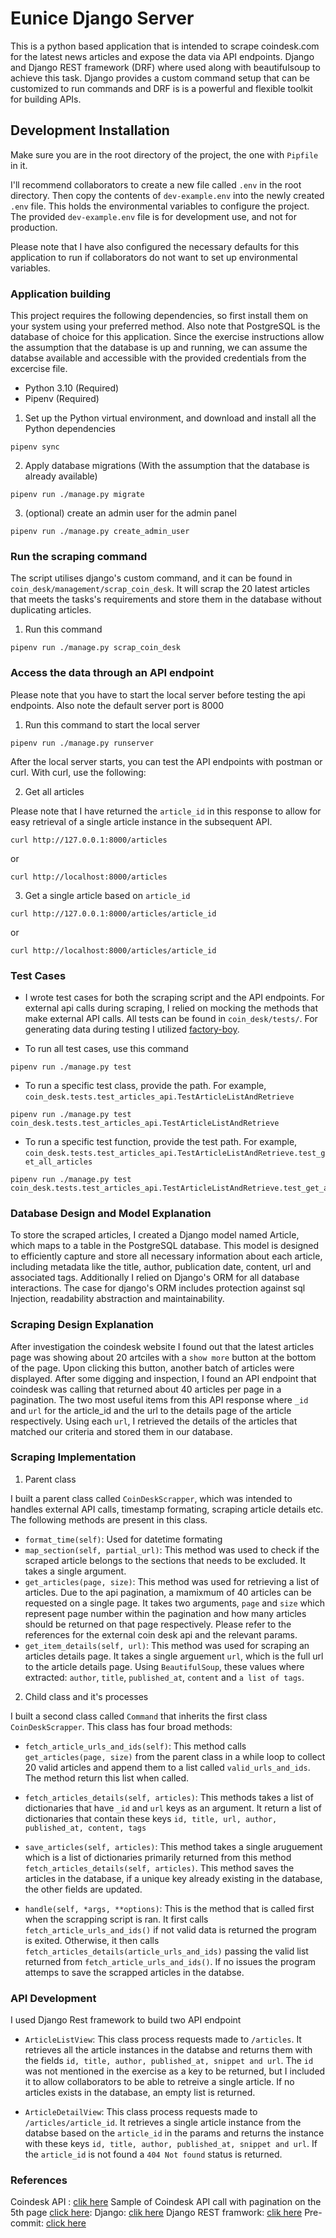# Eunice Django Server

This is a python based application that is intended to scrape coindesk.com for the latest news articles and expose the data via API endpoints. Django and Django REST framework (DRF) where used along with beautifulsoup to achieve this task. Django provides a custom command setup that can be customized to run commands and DRF is is a powerful and flexible toolkit for building APIs.

## Development Installation

Make sure you are in the root directory of the project, the one with `Pipfile` in it.

I'll recommend collaborators to create a new file called `.env` in the root directory. Then copy the contents of `dev-example.env` into the newly created
`.env` file. This holds the environmental variables to configure the project. The provided `dev-example.env` file is for development use, and not for production.

Please note that I have also configured the necessary defaults for this application to run if collaborators do not want to set up environmental variables.

### Application building

This project requires the following dependencies, so first install them on your system using your preferred method. Also note that PostgreSQL is the database of choice for this application. Since the exercise instructions allow the assumption that the database is up and running, we can assume the databse available and accessible with the provided credentials from the excercise file.

- Python 3.10 (Required)
- Pipenv (Required)


1. Set up the Python virtual environment, and download and install all the Python dependencies

```
pipenv sync
```

2. Apply database migrations (With the assumption that the database is already available)

```
pipenv run ./manage.py migrate
```

3. (optional) create an admin user for the admin panel

```
pipenv run ./manage.py create_admin_user
```

### Run the scraping command

The script utilises django's custom command, and it can be found in `coin_desk/management/scrap_coin_desk`. It will scrap the 20 latest articles that meets the tasks's requirements and store them in the database without duplicating articles.

1. Run this command

```
pipenv run ./manage.py scrap_coin_desk
```

### Access the data through an API endpoint

Please note that you have to start the local server before testing the api endpoints. Also note the default server port is 8000

1. Run this command to start the local server

```
pipenv run ./manage.py runserver
```

After the local server starts, you can test the API endpoints with postman or curl. With curl, use the following:

2. Get all articles

Please note that I have returned the `article_id` in this response to allow for easy retrieval of a single article instance in the subsequent API.

```
curl http://127.0.0.1:8000/articles
```

or

```
curl http://localhost:8000/articles
```

3. Get a single article based on `article_id`

```
curl http://127.0.0.1:8000/articles/article_id
```

or

```
curl http://localhost:8000/articles/article_id
```

### Test Cases

- I wrote test cases for both the scraping script and the API endpoints. For external api calls during scraping,
I relied on mocking the methods that make external API calls. All tests can be found in `coin_desk/tests/`. For generating data during testing I utilized [factory-boy](https://factoryboy.readthedocs.io/en/stable/orms.html).


- To run all test cases, use this command

```
pipenv run ./manage.py test
```

- To run a specific test class, provide the path. For example, `coin_desk.tests.test_articles_api.TestArticleListAndRetrieve`

```
pipenv run ./manage.py test coin_desk.tests.test_articles_api.TestArticleListAndRetrieve
```

- To run a specific test function, provide the test path. For example, `coin_desk.tests.test_articles_api.TestArticleListAndRetrieve.test_get_all_articles`

```
pipenv run ./manage.py test coin_desk.tests.test_articles_api.TestArticleListAndRetrieve.test_get_all_articles
```

### Database Design and Model Explanation

To store the scraped articles, I created a Django model named Article, which maps to a table in the PostgreSQL database. This model is designed to efficiently capture and store all necessary information about each article, including metadata like the title, author, publication date, content, url and associated tags. Additionally I relied on Django's ORM for all database interactions. The case for django's ORM includes protection against sql Injection, readability abstraction and maintainability.

### Scraping Design Explanation

After investigation the coindesk website I found out that the latest articles page was showing about 20 artciles with a `show more` button at the bottom of the page. Upon clicking this button, another batch of articles were displayed. After some digging and inspection, I found an API endpoint that coindesk was calling that returned about 40 articles per page in a pagination. The two most useful items from this API response where `_id` and `url` for the article_id and the url to the details page of the article respectively. Using each `url`, I retrieved the details of the articles that matched our criteria and stored them in our database.

### Scraping Implementation

1. Parent class

I built a parent class called `CoinDeskScrapper`, which was intended to handles external API calls, timestamp formating, scraping article details etc. The following methods are present in this class.

- `format_time(self)`: Used for datetime formating
- `map_section(self, partial_url)`: This method was used to check if the scraped article belongs to the sections that needs to be excluded. It takes a single argument.
- `get_articles(page, size)`: This method was used for retrieving a list of articles. Due to the api pagination, a mamixmum of 40 articles can be requested on a single page. It takes two arguments, `page` and `size` which represent page number within the pagination and how many articles should be returned on that page respectively. Please refer to the references for the external coin desk api and the relevant params.
- `get_item_details(self, url)`: This method was used for scraping an articles details page. It takes a single arguement `url`, which is the full url to the article details page. Using `BeautifulSoup`, these values where extracted: `author`, `title`, `published_at`, `content` and `a list of tags`.

2. Child class and it's processes

I built a second class called `Command` that inherits the first class `CoinDeskScrapper`. This class has four broad methods:

- `fetch_article_urls_and_ids(self)`: This method calls `get_articles(page, size)` from the parent class in a while loop to collect 20 valid articles and append them to a list called `valid_urls_and_ids`. The method return this list when called.

- `fetch_articles_details(self, articles)`: This methods takes a list of dictionaries that have `_id` and `url` keys as an argument. It return a list of dictionaries that contain these keys `id, title, url, author, published_at, content, tags`

- `save_articles(self, articles)`: This method takes a single aruguement which is a list of dictionaries primarily returned from this method `fetch_articles_details(self, articles)`. This method saves the articles in the database, if a unique key already existing in the database, the other fields are updated.
- `handle(self, *args, **options)`: This is the method that is called first when the scrapping script is ran. It first calls `fetch_article_urls_and_ids()` if not valid data is returned the program is exited. Otherwise, it then calls `fetch_articles_details(article_urls_and_ids)` passing the valid list returned from `fetch_article_urls_and_ids()`. If no issues the program attemps to save the scrapped articles in the databse.

### API Development

I used Django Rest framework to build two API endpoint

- `ArticleListView`: This class process requests made to `/articles`. It retrieves all the article instances in the databse and returns them with the fields `id, title, author, published_at, snippet and url`. The `id` was not mentioned in the exercise as a key to be returned, but I included it to allow collaborators to be able to retreive a single article. If no articles exists in the database, an empty list is returned.

- `ArticleDetailView`: This class process requests made to `/articles/article_id`. It retrieves a single article instance from the databse based on the `article_id` in the params and returns the instance with these keys `id, title, author, published_at, snippet and url`. If the `article_id` is not found a `404 Not found` status is returned.

### References

Coindesk API : [clik here](https://www.coindesk.com/pf/api/v3/content/fetch/please-stop)
Sample of Coindesk API call with pagination on the 5th page [click here](https://www.coindesk.com/pf/api/v3/content/fetch/please-stop?query={"language":"en","size":20,"page":5,"format":"timeline"}):
Django: [clik here](https://www.djangoproject.com/)
Django REST framwork: [clik here](https://www.django-rest-framework.org/)
Pre-commit: [click here](https://pre-commit.com/#install)
